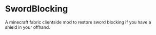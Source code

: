 # SwordBlocking
A minecraft fabric clientside mod to restore sword blocking if you have a shield in your offhand.
